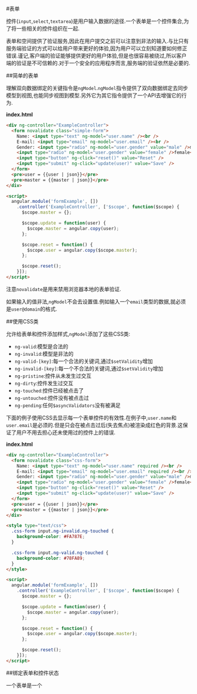 #表单

控件(`input`,`select`,`textarea`)是用户输入数据的途径.一个表单是一个控件集合,为了将一些相关的控件组织在一起.

表单和空间提供了验证服务,因此在用户提交之前可以注意到非法的输入.与比只有服务端验证的方式可以给用户带来更好的体验,因为用户可以立刻知道要如何修正错误.谨记,客户端的验证能够提供更好的用户体验,但是也很容易被绕过,所以客户端的验证是不可信赖的.对于一个安全的应用程序而言,服务端的验证依然是必要的.

##简单的表单

理解双向数据绑定的关键指令是`ngModel`.`ngModel`指令提供了双向数据绑定去同步模型到视图,也能同步视图到模型.另外它为其它指令提供了一个API去增强它的行为.

**index.html**
```html
<div ng-controller="ExampleController">
  <form novalidate class="simple-form">
    Name: <input type="text" ng-model="user.name" /><br />
    E-mail: <input type="email" ng-model="user.email" /><br />
    Gender: <input type="radio" ng-model="user.gender" value="male" />male
    <input type="radio" ng-model="user.gender" value="female" />female<br />
    <input type="button" ng-click="reset()" value="Reset" />
    <input type="submit" ng-click="update(user)" value="Save" />
  </form>
  <pre>user = {{user | json}}</pre>
  <pre>master = {{master | json}}</pre>
</div>

<script>
  angular.module('formExample', [])
    .controller('ExampleController', ['$scope', function($scope) {
      $scope.master = {};

      $scope.update = function(user) {
        $scope.master = angular.copy(user);
      };

      $scope.reset = function() {
        $scope.user = angular.copy($scope.master);
      };

      $scope.reset();
    }]);
</script>
```
注意`novalidate`是用来禁用浏览器本地的表单验证.

如果输入的值非法,`ngModel`不会去设置值.例如输入一个`email`类型的数据,就必须是`user@domain`的格式.

##使用CSS类

允许给表单和控件添加样式,`ngModel`添加了这些CSS类:
*  `ng-valid`:模型是合法的
*  `ng-invalid`:模型是非法的
*  `ng-valid-[key]`:每一个合法的关键词,通过`$setValidity`增加
*  `ng-invalid-[key]`:每一个不合法的关键词,通过`$setValidity`增加
*  `ng-pristine`:控件从未发生过交互
*  `ng-dirty`:控件发生过交互
*  `ng-touched`:控件已经被点击了
*  `ng-untouched`:控件没有被点击过
*  `ng-pending`:任何`$asyncValidators`没有被满足

下面的例子使用CSS去显示每一个表单控件的有效性.在例子中,`user.name`和`user.email`是必须的.但是只会在被点击过后(失去焦点)被渲染成红色的背景.这保证了用户不用去担心还未使用过的控件上的错误.

**index.html**
```html
<div ng-controller="ExampleController">
  <form novalidate class="css-form">
    Name: <input type="text" ng-model="user.name" required /><br />
    E-mail: <input type="email" ng-model="user.email" required /><br />
    Gender: <input type="radio" ng-model="user.gender" value="male" />male
    <input type="radio" ng-model="user.gender" value="female" />female<br />
    <input type="button" ng-click="reset()" value="Reset" />
    <input type="submit" ng-click="update(user)" value="Save" />
  </form>
  <pre>user = {{user | json}}</pre>
  <pre>master = {{master | json}}</pre>
</div>

<style type="text/css">
  .css-form input.ng-invalid.ng-touched {
    background-color: #FA787E;
  }

  .css-form input.ng-valid.ng-touched {
    background-color: #78FA89;
  }
</style>

<script>
  angular.module('formExample', [])
    .controller('ExampleController', ['$scope', function($scope) {
      $scope.master = {};

      $scope.update = function(user) {
        $scope.master = angular.copy(user);
      };

      $scope.reset = function() {
        $scope.user = angular.copy($scope.master);
      };

      $scope.reset();
    }]);
</script>
```

##绑定表单和控件状态

一个表单是一个



